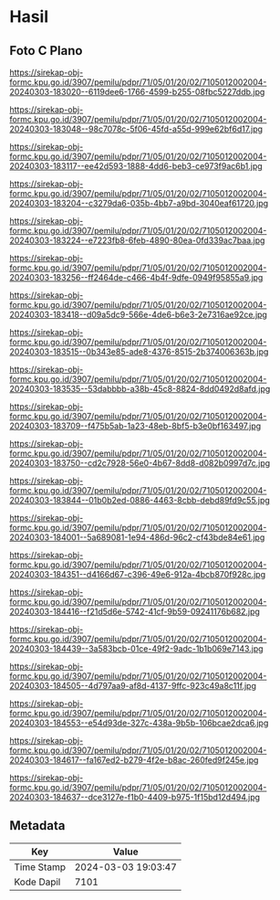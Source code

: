 # Hasil

## Foto C Plano

https://sirekap-obj-formc.kpu.go.id/3907/pemilu/pdpr/71/05/01/20/02/7105012002004-20240303-183020--6119dee6-1766-4599-b255-08fbc5227ddb.jpg

https://sirekap-obj-formc.kpu.go.id/3907/pemilu/pdpr/71/05/01/20/02/7105012002004-20240303-183048--98c7078c-5f06-45fd-a55d-999e62bf6d17.jpg

https://sirekap-obj-formc.kpu.go.id/3907/pemilu/pdpr/71/05/01/20/02/7105012002004-20240303-183117--ee42d593-1888-4dd6-beb3-ce973f9ac6b1.jpg

https://sirekap-obj-formc.kpu.go.id/3907/pemilu/pdpr/71/05/01/20/02/7105012002004-20240303-183204--c3279da6-035b-4bb7-a9bd-3040eaf61720.jpg

https://sirekap-obj-formc.kpu.go.id/3907/pemilu/pdpr/71/05/01/20/02/7105012002004-20240303-183224--e7223fb8-6feb-4890-80ea-0fd339ac7baa.jpg

https://sirekap-obj-formc.kpu.go.id/3907/pemilu/pdpr/71/05/01/20/02/7105012002004-20240303-183256--ff2464de-c466-4b4f-9dfe-0949f95855a9.jpg

https://sirekap-obj-formc.kpu.go.id/3907/pemilu/pdpr/71/05/01/20/02/7105012002004-20240303-183418--d09a5dc9-566e-4de6-b6e3-2e7316ae92ce.jpg

https://sirekap-obj-formc.kpu.go.id/3907/pemilu/pdpr/71/05/01/20/02/7105012002004-20240303-183515--0b343e85-ade8-4376-8515-2b374006363b.jpg

https://sirekap-obj-formc.kpu.go.id/3907/pemilu/pdpr/71/05/01/20/02/7105012002004-20240303-183535--53dabbbb-a38b-45c8-8824-8dd0492d8afd.jpg

https://sirekap-obj-formc.kpu.go.id/3907/pemilu/pdpr/71/05/01/20/02/7105012002004-20240303-183709--f475b5ab-1a23-48eb-8bf5-b3e0bf163497.jpg

https://sirekap-obj-formc.kpu.go.id/3907/pemilu/pdpr/71/05/01/20/02/7105012002004-20240303-183750--cd2c7928-56e0-4b67-8dd8-d082b0997d7c.jpg

https://sirekap-obj-formc.kpu.go.id/3907/pemilu/pdpr/71/05/01/20/02/7105012002004-20240303-183844--01b0b2ed-0886-4463-8cbb-debd89fd9c55.jpg

https://sirekap-obj-formc.kpu.go.id/3907/pemilu/pdpr/71/05/01/20/02/7105012002004-20240303-184001--5a689081-1e94-486d-96c2-cf43bde84e61.jpg

https://sirekap-obj-formc.kpu.go.id/3907/pemilu/pdpr/71/05/01/20/02/7105012002004-20240303-184351--d4166d67-c396-49e6-912a-4bcb870f928c.jpg

https://sirekap-obj-formc.kpu.go.id/3907/pemilu/pdpr/71/05/01/20/02/7105012002004-20240303-184416--f21d5d6e-5742-41cf-9b59-09241176b682.jpg

https://sirekap-obj-formc.kpu.go.id/3907/pemilu/pdpr/71/05/01/20/02/7105012002004-20240303-184439--3a583bcb-01ce-49f2-9adc-1b1b069e7143.jpg

https://sirekap-obj-formc.kpu.go.id/3907/pemilu/pdpr/71/05/01/20/02/7105012002004-20240303-184505--4d797aa9-af8d-4137-9ffc-923c49a8c11f.jpg

https://sirekap-obj-formc.kpu.go.id/3907/pemilu/pdpr/71/05/01/20/02/7105012002004-20240303-184553--e54d93de-327c-438a-9b5b-106bcae2dca6.jpg

https://sirekap-obj-formc.kpu.go.id/3907/pemilu/pdpr/71/05/01/20/02/7105012002004-20240303-184617--fa167ed2-b279-4f2e-b8ac-260fed9f245e.jpg

https://sirekap-obj-formc.kpu.go.id/3907/pemilu/pdpr/71/05/01/20/02/7105012002004-20240303-184637--dce3127e-f1b0-4409-b975-1f15bd12d494.jpg


## Metadata

| Key        | Value               |
| ---------- | ------------------- |
| Time Stamp | 2024-03-03 19:03:47 |
| Kode Dapil | 7101                |



